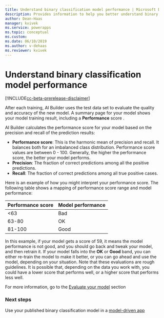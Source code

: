 ```yaml
---
title: Understand binary classification model performance | Microsoft Docs
description: Provides information to help you better understand binary classification model performance.
author: Dean-Haas
manager: kvivek
ms.service: powerapps
ms.topic: conceptual
ms.custom: 
ms.date: 06/10/2019
ms.author: v-dehaas
ms.reviewer: kvivek
---
```


# Understand binary classification model performance

[!INCLUDE[cc-beta-prerelease-disclaimer](./includes/cc-beta-prerelease-disclaimer.md)]

After each training, AI Builder uses the test data set to evaluate the quality and accuracy of the new model. A summary page for your model shows your model training result, including a **Performance** score .  

AI Builder calculates the performance score for your model based on the precision and recall of the prediction results:
- **Performance score**: This is the harmonic mean of precision and recall. It balances both for an imbalanced class distribution. Performance score values are between 0 - 100. Generally, the higher the performance score, the better your model performs. 
- **Precision**: The fraction of correct predictions among all the positive predictions.
- **Recall**: The fraction of correct predictions among all true positive cases.
 
Here is an example of how you might interpret your performance score. The following table shows a mapping of performance score range and model performance:

|    Performance score    |    Model performance     |
|-------------------------|--------------------------|
|    <63                  |    Bad                   |
|    63-80                |    OK                    |
|    81-100               |    Good                  |

In this example, if your model gets a score of 59, it means the model performance is not good, and you should go back and tweak your model, and then retrain it. If your model falls into the **OK** or **Good** band, you can either re-train the model to make it better, or you can go ahead and use the model, depending on your situation.  Note that these evaluations are rough guidelines. It is possible that, depending on the data you work with, you could have a lower score that performs well, or a higher score that performs less well. 

For more information, go to the [Evaluate your model](manage-model-ai-builder.md#evaluate-your-model) section

### Next steps
Use your published binary classification model in a [model-driven app](binary-classification-model-driven-app.md) 


